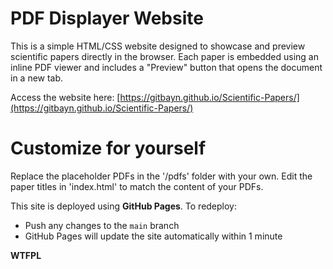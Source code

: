 # PDF Displayer Website
This is a simple HTML/CSS website designed to showcase and preview scientific papers directly in the browser. 
Each paper is embedded using an inline PDF viewer and includes a "Preview" button that opens the document in a new tab.

Access the website here: [https://gitbayn.github.io/Scientific-Papers/](https://gitbayn.github.io/Scientific-Papers/)


# Customize for yourself
Replace the placeholder PDFs in the '/pdfs' folder with your own.
Edit the paper titles in 'index.html' to match the content of your PDFs.

This site is deployed using **GitHub Pages**. To redeploy:
- Push any changes to the `main` branch
- GitHub Pages will update the site automatically within 1 minute


**WTFPL**
